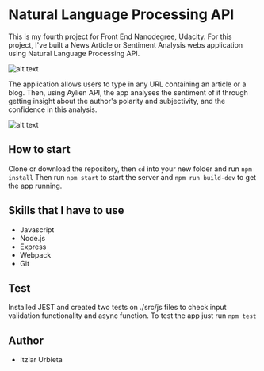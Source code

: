 # Natural Language Processing API

This is my fourth project for Front End Nanodegree, Udacity.
For this project, I've built a News Article or Sentiment Analysis webs application using Natural Language Processing API. 

![alt text](./img/nlporiginal)

The application allows users to type in any URL containing an article or a blog. Then, using Aylien API, the app analyses the sentiment of it through getting insight about the author's polarity and subjectivity, and the confidence in this analysis.

![alt text](./img/nlpresults)

## How to start

Clone or download the repository, then `cd` into your new folder and run ```npm install```
Then run ```npm start``` to start the server and ```npm run build-dev``` to get the app running.

## Skills that I have to use
- Javascript
- Node.js
- Express
- Webpack
- Git

## Test

Installed JEST and created two tests on ./src/js files to check input validation functionality and async function. To test the app just run ```npm test```

## Author
- Itziar Urbieta
